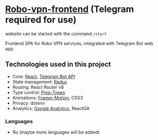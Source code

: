 # [Robo-vpn-frontend](https://t.me/osetr_test_bot) (Telegram required for use)

website can be started with the command <code>/start</code>

Frontend SPA for Robo VPN services, integrated with Telegram Bot web app.

## Technologies used in this project

* Core: [React](https://reactjs.org/), [Telegram Bot API](https://core.telegram.org/bots/webapps)
* State management: [Redux](https://redux.js.org/)
* Routing: React Router v6
* Type control: [Prop-Types](https://www.npmjs.com/package/prop-types)
* Animations: [Framer-Motion](https://www.framer.com/developers/), CSS3
* Privacy: dotenv
* Analytics: [Google Analytics](https://analytics.google.com/), ReactGA

### Languages

* Ru (maybe more languages will be added)
